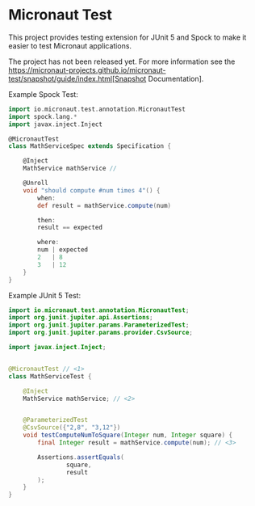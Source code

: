 # Micronaut Test

This project provides testing extension for JUnit 5 and Spock to make it easier to test Micronaut applications.

The project has not been released yet. For more information see the https://micronaut-projects.github.io/micronaut-test/snapshot/guide/index.html[Snapshot Documentation].

Example Spock Test:

```groovy
import io.micronaut.test.annotation.MicronautTest
import spock.lang.*
import javax.inject.Inject

@MicronautTest 
class MathServiceSpec extends Specification {

    @Inject
    MathService mathService // 

    @Unroll
    void "should compute #num times 4"() { 
        when:
        def result = mathService.compute(num)

        then:
        result == expected

        where:
        num | expected
        2   | 8
        3   | 12
    }
}
```

Example JUnit 5 Test:

```java
import io.micronaut.test.annotation.MicronautTest;
import org.junit.jupiter.api.Assertions;
import org.junit.jupiter.params.ParameterizedTest;
import org.junit.jupiter.params.provider.CsvSource;

import javax.inject.Inject;


@MicronautTest // <1>
class MathServiceTest {

    @Inject
    MathService mathService; // <2>


    @ParameterizedTest
    @CsvSource({"2,8", "3,12"})
    void testComputeNumToSquare(Integer num, Integer square) {
        final Integer result = mathService.compute(num); // <3>

        Assertions.assertEquals(
                square,
                result
        );
    }
}

```
